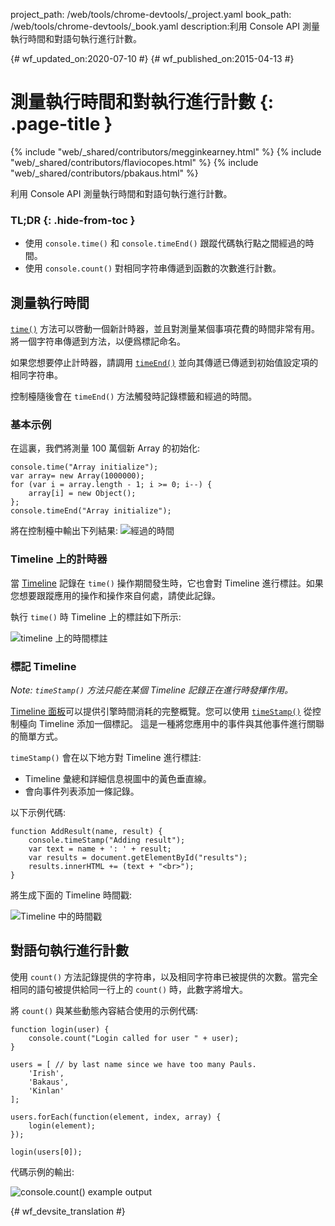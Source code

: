 project_path: /web/tools/chrome-devtools/_project.yaml
book_path: /web/tools/chrome-devtools/_book.yaml
description:利用 Console API 測量執行時間和對語句執行進行計數。

{# wf_updated_on:2020-07-10 #}
{# wf_published_on:2015-04-13 #}

# 測量執行時間和對執行進行計數 {: .page-title }

{% include "web/_shared/contributors/megginkearney.html" %}
{% include "web/_shared/contributors/flaviocopes.html" %}
{% include "web/_shared/contributors/pbakaus.html" %}

利用 Console API 測量執行時間和對語句執行進行計數。


### TL;DR {: .hide-from-toc }
- 使用  <code>console.time()</code> 和  <code>console.timeEnd()</code> 跟蹤代碼執行點之間經過的時間。
- 使用  <code>console.count()</code> 對相同字符串傳遞到函數的次數進行計數。


## 測量執行時間

[`time()`](./console-reference#consoletimelabel) 方法可以啓動一個新計時器，並且對測量某個事項花費的時間非常有用。將一個字符串傳遞到方法，以便爲標記命名。

如果您想要停止計時器，請調用 [`timeEnd()`](./console-reference#consoletimeendlabel) 並向其傳遞已傳遞到初始值設定項的相同字符串。

控制檯隨後會在 `timeEnd()` 方法觸發時記錄標籤和經過的時間。

### 基本示例

在這裏，我們將測量 100 萬個新 Array 的初始化:


    console.time("Array initialize");
    var array= new Array(1000000);
    for (var i = array.length - 1; i >= 0; i--) {
        array[i] = new Object();
    };
    console.timeEnd("Array initialize");


將在控制檯中輸出下列結果:
![經過的時間](images/track-executions-time-duration.png)

### Timeline 上的計時器

當 [Timeline](/web/tools/chrome-devtools/profile/evaluate-performance/timeline-tool) 記錄在 `time()` 操作期間發生時，它也會對 Timeline 進行標註。如果您想要跟蹤應用的操作和操作來自何處，請使此記錄。

執行 `time()` 時 Timeline 上的標註如下所示:

![timeline 上的時間標註](images/track-executions-time-annotation-on-timeline.png)

### 標記 Timeline

*Note: `timeStamp()` 方法只能在某個 Timeline 記錄正在進行時發揮作用。*

[Timeline 面板](/web/tools/chrome-devtools/profile/evaluate-performance/timeline-tool)可以提供引擎時間消耗的完整概覽。您可以使用 [`timeStamp()`](./console-reference#consoletimestamplabel) 從控制檯向 Timeline 添加一個標記。
這是一種將您應用中的事件與其他事件進行關聯的簡單方式。

`timeStamp()` 會在以下地方對 Timeline 進行標註:

- Timeline 彙總和詳細信息視圖中的黃色垂直線。
- 會向事件列表添加一條記錄。

以下示例代碼:


    function AddResult(name, result) {
        console.timeStamp("Adding result");
        var text = name + ': ' + result;
        var results = document.getElementById("results");
        results.innerHTML += (text + "<br>");
    }


將生成下面的 Timeline 時間戳:

![Timeline 中的時間戳](images/track-executions-timestamp2.png)

## 對語句執行進行計數

使用 `count()` 方法記錄提供的字符串，以及相同字符串已被提供的次數。當完全相同的語句被提供給同一行上的 `count()` 時，此數字將增大。

將 `count()` 與某些動態內容結合使用的示例代碼:


    function login(user) {
        console.count("Login called for user " + user);
    }

    users = [ // by last name since we have too many Pauls.
        'Irish',
        'Bakaus',
        'Kinlan'
    ];

    users.forEach(function(element, index, array) {
        login(element);
    });

    login(users[0]);


代碼示例的輸出:

![console.count() example output](images/track-executions-console-count.png)




{# wf_devsite_translation #}
